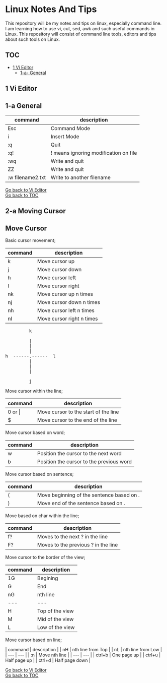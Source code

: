 Linux Notes And Tips
====================

This repository will be my notes and tips on linux, especially command line. I am learning how to use vi, cut, sed, awk and such useful commands in Linux. This repository will consist of command line tools, editors and tips about such tools on Linux. 

TOC
---
- [1 Vi Editor](#0-vi-editor) <br/>
  * [1-a- General](#1-a-general) <br/>

 1 Vi Editor
------------

 1-a General
------------

| command | description |
| --- | --- |
| Esc               | Command Mode                              |
| i                 | Insert Mode                               |
| :q                | Quit                                      |
| :q!               | ! means ignoring modification on file     |
| :wq               | Write and quit                            |
| ZZ                | Write and quit                            |
| :w filename2.txt  | Write to another filename                 |

[Go back to Vi Editor](#0-vi-editor) <br/>
[Go back to TOC](#toc)


 2-a Moving Cursor
------------------

Move Cursor
-----------

Basic cursor movement;

| command | description |
| --- | --- |
| k                 | Move cursor up                            |
| j                 | Move cursor down                          |
| h                 | Move cursor left                          |
| l                 | Move cursor right                         |
| nk                | Move cursor up    n times                 |
| nj                | Move cursor down  n times                 |
| nh                | Move cursor left  n times                 |
| nl                | Move cursor right n times                 |

<pre>
         k
        
         |      
         |
         |
h  ------.------  l
         |
         |
         |
         
         j
</pre>

Move cursor within the line;

| command | description |
| --- | --- |
| 0 or \|           | Move cursor to the start of the line      |
| $                 | Move cursor to the end of the line        |

Move cursor based on word;

| command | description |
| --- | --- |
| w                 | Position the cursor to the next word      |
| b                 | Position the cursor to the previous word  |

Move cursor based on sentence;

| command | description |
| --- | --- |
| (                 | Move beginning of the sentence based on . |
| )                 | Move end of the sentence based on .       |

Move based on char within the line;

| command | description |
| --- | --- |
| f?                | Moves to the next ? in the line           |
| F?                | Moves to the previous ? in the line       |

Move cursor to the border of the view;

| command | description |
| --- | --- |
| 1G                | Begining                                  |
| G                 | End                                       |
| nG                | nth line                                  |
| --- | --- |
| H                 | Top of the view                           |
| M                 | Mid of the view                           |
| L                 | Low of the view                           |

Move cursor based on line;

| command | description |
| nH                | nth line from Top                         |
| nL                | nth line from Low                         |
| --- | --- |
| :n                | Move nth line                             |
| --- | --- |
| ctrl+b            | One page up                               |
| ctrl+u            | Half page up                              |
| ctrl+d            | Half page down                            |

[Go back to Vi Editor](#0-vi-editor) <br/>
[Go back to TOC](#toc)

